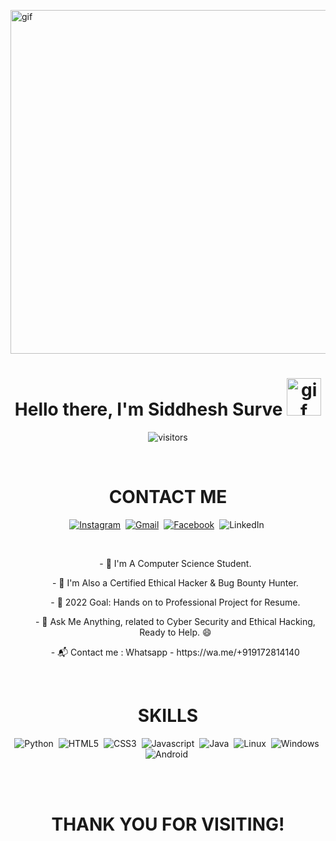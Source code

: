 
<p>
    <img align="center" alt="gif" src="https://media.tenor.com/54mjjpuowCgAAAAC/ninjala-jane.gif" width="1015" height="550"/>
</p>

<p>
<h1 align="center"><b>Hello there, I'm Siddhesh Surve <img alt="gif" src="https://emojipedia-us.s3.amazonaws.com/source/noto-emoji-animations/344/waving-hand_light-skin-tone_1f44b-1f3fb_1f3fb.gif" width="55" height="60"/></b></h1>
</p>

<p align="center">
    <img align="center" alt="visitors" src="https://profile-counter.glitch.me/WhiteHat-Hunter/count.svg" />
</p>

<br>

<h1 align="center">CONTACT ME</h1>

<p align="center">
<a href="https://instagram.com/ft.siddhesh"><img src="https://img.shields.io/badge/instagram-%23E4405F.svg?&style=for-the-badge&logo=instagram&logoColor=white" alt="Instagram"/></a>&nbsp;
<a href="mailto:mr.siddhesh07@gmail.com?subject=Hello%20Siddhesh"><img src="https://img.shields.io/badge/gmail-%23D14836.svg?&style=for-the-badge&logo=gmail&logoColor=white" alt="Gmail"/></a>&nbsp;
<a href="https://www.facebook.com/profile.php?id=100080158616594"><img src="https://img.shields.io/badge/Facebook-1877F2?style=for-the-badge&logo=facebook&logoColor=white" alt="Facebook"/></a>&nbsp;
<a href"https://www.linkedin.com/in/siddhesh-surve-785387231"><img src="https://img.shields.io/badge/LinkedIn-0077B5?style=for-the-badge&logo=linkedin&logoColor=white" alt="LinkedIn"/></a>&nbsp;
</p>    
<br>

<ul align="center">- 🔭 I'm A Computer Science Student.</ul>
<ul align="center">- 🌱 I'm Also a Certified Ethical Hacker & Bug Bounty Hunter.</ul>
<ul align="center">- 🎯 2022 Goal: Hands on to Professional Project for Resume.</ul>
<ul align="center">- 💬 Ask Me Anything, related to Cyber Security and Ethical Hacking, Ready to Help. 😄</ul>
<ul align="center">-  📬 Contact me : Whatsapp - https://wa.me/+919172814140</ul>

<br>

<h1 align="center">SKILLS</h1>

<p align="center">
<img src="https://img.shields.io/badge/Python-3776AB?style=for-the-badge&logo=python&logoColor=white" alt="Python"/>&nbsp;
<img src="https://img.shields.io/badge/HTML5-E34F26?style=for-the-badge&logo=html5&logoColor=white" alt="HTML5"/>&nbsp;
<img src="https://img.shields.io/badge/CSS3-1572B6?style=for-the-badge&logo=css3&logoColor=white" alt="CSS3"/>&nbsp;
<img src="https://img.shields.io/badge/JavaScript-F7DF1E?style=for-the-badge&logo=javascript&logoColor=black" alt="Javascript"/>&nbsp;
<img src="https://img.shields.io/badge/Java-ED8B00?style=for-the-badge&logo=java&logoColor=white" alt="Java"/>&nbsp;
<img src="https://img.shields.io/badge/Linux-FCC624?style=for-the-badge&logo=linux&logoColor=black" alt="Linux"/>&nbsp;
<img src="https://img.shields.io/badge/Windows-0078D6?style=for-the-badge&logo=windows&logoColor=white" alt="Windows"/>&nbsp;
<img src="https://img.shields.io/badge/Android-3DDC84?style=for-the-badge&logo=android&logoColor=white" alt="Android"/>&nbsp; 
</p>

<br>
<br>

<h1 align="center">THANK YOU FOR VISITING!</h1>
   
<br>
